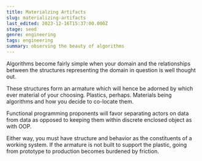 ```yaml
---
title: Materialzing Artifacts
slug: materializing-artifacts
last_edited: 2023-12-16T15:37:00.000Z
stage: seed
genre: engineering
tags: engineering
summary: observing the beauty of algorithms
---
```


Algorithms become fairly simple when your domain and the relationships between the structures representing the domain in question is well thought out.

These structures form an armature which will hence be adorned by which ever material of your choosing. Plastics, perhaps. Materials being algorithms and how you decide to co-locate them.

Functional programming proponents will favor separating actors on data from data as opposed to keeping them within discrete enclosed object as with OOP.

Either way, you must have structure and behavior as the constituents of a working system. If the armature is not built to support the plastic, going from prototype to production becomes burdened by friction.
